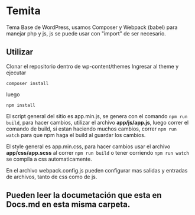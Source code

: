 # Temita

Tema Base de WordPress, usamos Composer y Webpack (babel) para manejar php y js, js se puede usar con "import" de ser necesario.

## Utilizar

Clonar el repositorio dentro de wp-content/themes 
Ingresar al theme y ejecutar

```composer install```

luego

```npm install```

El script general del sitio es app.min.js, se genera con el comando ```npm run build```, para hacer cambios, utilizar el archivo **app/js/app.js**, luego correr el comando de build, si estan haciendo muchos cambios, correr ```npm run watch``` para que npm haga el build al guardar los cambios.

El style general es app.min.css, para hacer cambios usar el archivo **app/css/app.scss** al correr ```npm run build``` o tener corriendo ```npm run watch``` se compila a css automaticamente.

En el archivo webpack.config.js pueden configurar mas salidas y entradas de archivos, tanto de css como de js.


## Pueden leer la documetación que esta en Docs.md en esta misma carpeta.